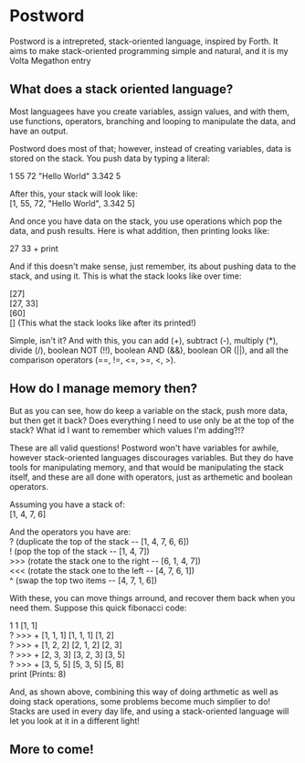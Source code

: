 Postword
========

Postword is a intrepreted, stack-oriented language, inspired by Forth. It aims to make stack-oriented programming simple and natural, and it is my Volta Megathon entry

What does a stack oriented language?
------------------------------------

Most languagees have you create variables, assign values, and with
them, use functions, operators, branching and looping to manipulate the data, and have an output.

Postword does most of that; however, instead of creating variables, data is stored on the stack. You push data by typing a literal:

1 55 72 "Hello World" 3.342 5

After this, your stack will look like: <br>
\[1, 55, 72, "Hello World", 3.342 5\] <br>

And once you have data on the stack, you use operations which pop the data, and push results. Here is what addition, then printing looks like:

27 33 + print

And if this doesn't make sense, just remember, its about pushing data to the stack, and using it. This is what the stack looks like over time: 

\[27\] <br>
\[27, 33\] <br>
\[60\] <br> 
\[\]  (This what the stack looks like after its printed!)

Simple, isn't it? And with this, you can add (+), subtract (-),
multiply (*), divide (/), boolean NOT (!!), boolean AND (&&), boolean OR (||), and all the comparison operators (==, !=, <=, >=, <, >).

How do I manage memory then?
----------------------------

But as you can see, how do keep a variable on the stack, push more data, but then get it back? Does everything I need to use only be at the top of the stack? What id I want to remember which values I'm adding?!?

These are all valid questions! Postword won't have variables for awhile, however stack-oriented languages discourages variables. But they do have tools for manipulating memory, and that would be manipulating the stack itself, and these are all done with operators, just as arthemetic and boolean operators. 

Assuming you have a stack of: <br>
\[1, 4, 7, 6\]

And the operators you have are: <br>
?   (duplicate the top of the stack -- \[1, 4, 7, 6, 6\]) <br>
!   (pop the top of the stack -- \[1, 4, 7\]) <br>
\>>> (rotate the stack one to the right -- \[6, 1, 4, 7\]) <br>
\<<< (rotate the stack one to the left -- \[4, 7, 6, 1\]) <br>
^   (swap the top two items -- \[4, 7, 1, 6\]) <br>

With these, you can move things arround, and recover them back when you need them. Suppose this quick fibonacci code:

1 1        \[1, 1\] <br>
  ? >>> +  \[1, 1, 1\] \[1, 1, 1\] \[1, 2\] <br>
  ? >>> +  \[1, 2, 2\] \[2, 1, 2\] \[2, 3\] <br>
  ? >>> +  \[2, 3, 3\] \[3, 2, 3\] \[3, 5\] <br>
  ? >>> +  \[3, 5, 5\] \[5, 3, 5\] \[5, 8\] <br>
print      (Prints: 8)

And, as shown above, combining this way of doing arthmetic as well as doing stack operations, some problems become much simplier to do! Stacks are used in every day life, and using a stack-oriented language will let you look at it in a different light!

More to come!
-------------








